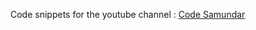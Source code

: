 Code snippets for the youtube channel : [Code Samundar](https://www.youtube.com/channel/UCJv-iX8uWjMjAc9j7TXuVoA)